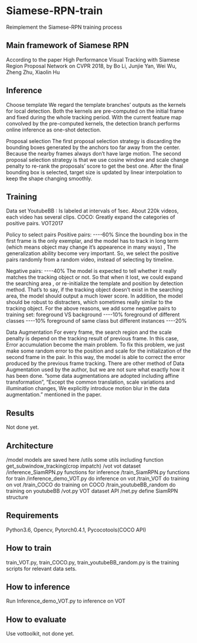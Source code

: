 # Siamese-RPN-train
Reimplement the Siamese-RPN training process
## Main framework of Siamese RPN
According to the paper High Performance Visual Tracking with Siamese Region Proposal Network on CVPR 2018,
by Bo Li, Junjie Yan, Wei Wu, Zheng Zhu, Xiaolin Hu

## Inference
Choose template
We regard the template branches’ outputs as the kernels for local detection. Both the kernels are pre-computed on the initial frame and fixed during the whole tracking period. With the current feature map convolved by the pre-computed kernels, the detection branch performs online inference as one-shot detection. 

Proposal selection
The first proposal selection strategy is discarding the bounding boxes generated by the anchors too far away from the center. Because the nearby frames always don’t have large motion. The second proposal selection strategy is that we use cosine window and scale change penalty to re-rank the proposals’ score to get the best one. After the final bounding box is selected, target size is updated by linear interpolation to keep the shape changing smoothly.

## Training
Data set
YoutubeBB : Is labeled at intervals of 1sec. About 220k videos, each video has several clips.
COCO: Greatly expand the categories of positive pairs.
VOT2017

Policy to select pairs
Positive pairs: 	----60%
Since the bounding box in the first frame is the only exemplar, and the model has to track in long term (which means object may change it’s appearence in many ways) , The generalization ability become very important. So, we select the positive pairs randomly from a random video, instead of selecting by timeline.  

Negative pairs: 	----40%
The model is expected to tell whether it really matches the tracking object or not. So that when it lost, we could expand the searching area , or re-initialize the template and position by detection method. That’s to say, if the tracking object doesn’t exist in the searching area, the model should output a much lower score. In addition, the model should be robust to distracters, which sometimes really similar to the tracking object. For the above reasons, we add some negative pairs to training set:
foreground VS background	----10%
foreground of different classes ----10%
foreground of same class but different instances ----20%

Data Augmentation
For every frame, the search region and the scale penalty is depend on the tracking result of previous frame. In this case, Error accumulation become the main problem. To fix this problem, we just make some random error to the position and scale for the initialization of the second frame in the pair. In this way, the model is able to correct the error produced by the previous frame tracking. 
There are other method of Data Augmentation used by the author, but we are not sure what exactly how it has been done. ”some data augmentations are adopted including affine transformation”, “Except the common translation, scale variations and illumination changes, We explicitly introduce motion blur in the data augmentation.” mentioned in the paper.

## Results
Not done yet.

## Architecture
/model				models are saved here
/utils	some 			utils including function get_subwindow_tracking(crop impatch)
/vot					vot dataset
/inference_SiamRPN.py	functions for inference
/train_SiamRPN.py		functions for train
/inference_demo_VOT.py	do inference on vot
/train_VOT				do training on vot
/train_COCO			do training on COCO
/train_youtubeBB_random	do training on youtubeBB
/vot.py				VOT dataset API
/net.py				define SiamRPN structure

## Requirements
Python3.6,  Opencv,  Pytorch0.4.1,  Pycocotools(COCO API)

## How to train
train_VOT.py,  train_COCO.py,  train_youtubeBB_random.py is the training scripts for relevant data sets. 

## How to inference
Run Inference_demo_VOT.py to inference on VOT

## How to evaluate
Use vottoolkit, not done yet.

